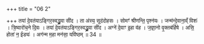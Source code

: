 +++
title = "06 2"

+++
तया॑ दे॒वत॑याऽङ्गिर॒स्वद्ध्रु॒वा सी॑द । ता अ॑स्य॒ सूद॑दोहसः । सोमꣳ॑ श्रीणन्ति॒ पृश्न॑यः । जन्म॑न्दे॒वाना॒व्ँ विशः॑ ।  त्रि॒ष्वारो॑च॒ने दि॒वः । तया॑ दे॒वत॑याऽङ्गिर॒स्वद्ध्रु॒वा सी॑द । अग्ने॑ दे॒वाꣳ इ॒हा व॑ह । ज॒ज्ञा॒नो वृ॒क्तब॑र्हिषे ।  असि॒ होता॑ न॒ ईड्यः॑ । अग॑न्म म॒हा मन॑सा॒ यवि॑ष्ठम् ॥ 34 ॥

